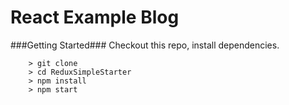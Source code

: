 # React Example Blog


###Getting Started###
Checkout this repo, install dependencies.

```
	> git clone
	> cd ReduxSimpleStarter
	> npm install
	> npm start
```
